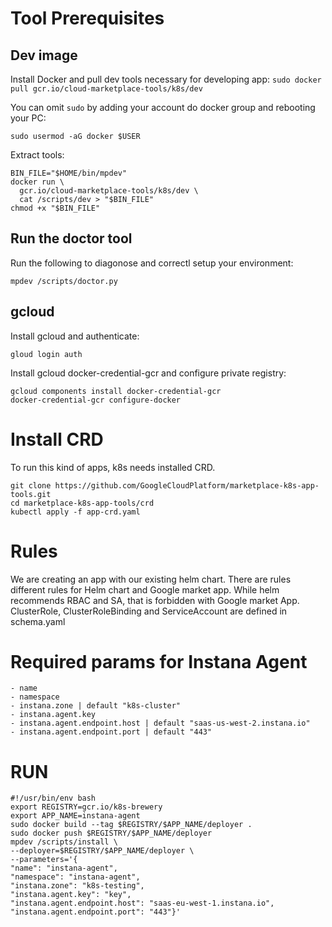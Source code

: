 # Tool Prerequisites

## Dev image
Install Docker and pull dev tools necessary for developing app:
`sudo docker pull gcr.io/cloud-marketplace-tools/k8s/dev`

You can omit `sudo` by adding your account do docker group and rebooting your PC:
```
sudo usermod -aG docker $USER
```

Extract tools:
```
BIN_FILE="$HOME/bin/mpdev"
docker run \
  gcr.io/cloud-marketplace-tools/k8s/dev \
  cat /scripts/dev > "$BIN_FILE"
chmod +x "$BIN_FILE"
```
## Run the doctor tool

Run the following to diagonose and correctl setup your environment:
```
mpdev /scripts/doctor.py
```

## gcloud

Install gcloud and authenticate:
```
gloud login auth
```

Install gcloud docker-credential-gcr and configure private registry:
```
gcloud components install docker-credential-gcr
docker-credential-gcr configure-docker
```

# Install CRD

To run this kind of apps, k8s needs installed CRD.

```
git clone https://github.com/GoogleCloudPlatform/marketplace-k8s-app-tools.git
cd marketplace-k8s-app-tools/crd
kubectl apply -f app-crd.yaml
```

# Rules

We are creating an app with our existing helm chart. There are rules different rules for Helm chart and Google market app. While helm recommends RBAC and SA, that is forbidden with Google market App.
ClusterRole, ClusterRoleBinding and ServiceAccount are defined in schema.yaml

# Required params for Instana Agent

```
- name
- namespace
- instana.zone | default "k8s-cluster"
- instana.agent.key
- instana.agent.endpoint.host | default "saas-us-west-2.instana.io"
- instana.agent.endpoint.port | default "443"
```

# RUN
```
#!/usr/bin/env bash
export REGISTRY=gcr.io/k8s-brewery
export APP_NAME=instana-agent
sudo docker build --tag $REGISTRY/$APP_NAME/deployer .
sudo docker push $REGISTRY/$APP_NAME/deployer
mpdev /scripts/install \
--deployer=$REGISTRY/$APP_NAME/deployer \
--parameters='{
"name": "instana-agent",
"namespace": "instana-agent",
"instana.zone": "k8s-testing",
"instana.agent.key": "key",
"instana.agent.endpoint.host": "saas-eu-west-1.instana.io",
"instana.agent.endpoint.port": "443"}'
```
